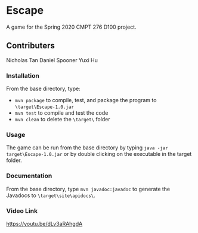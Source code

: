 # Escape
A game for the Spring 2020 CMPT 276 D100 project.

## Contributers
Nicholas Tan
Daniel Spooner
Yuxi Hu

### Installation
From the base directory, type:
- `mvn package` to compile, test, and package the program to `\target\Escape-1.0.jar`
- `mvn test` to compile and test the code
- `mvn clean` to delete the `\target\` folder

### Usage
The game can be run from the base directory by typing `java -jar target\Escape-1.0.jar` or by double clicking on the executable in the target folder.

### Documentation
From the base directory, type `mvn javadoc:javadoc` to generate the Javadocs to `\target\site\apidocs\`.

### Video Link
https://youtu.be/dLv3aRAhgdA
